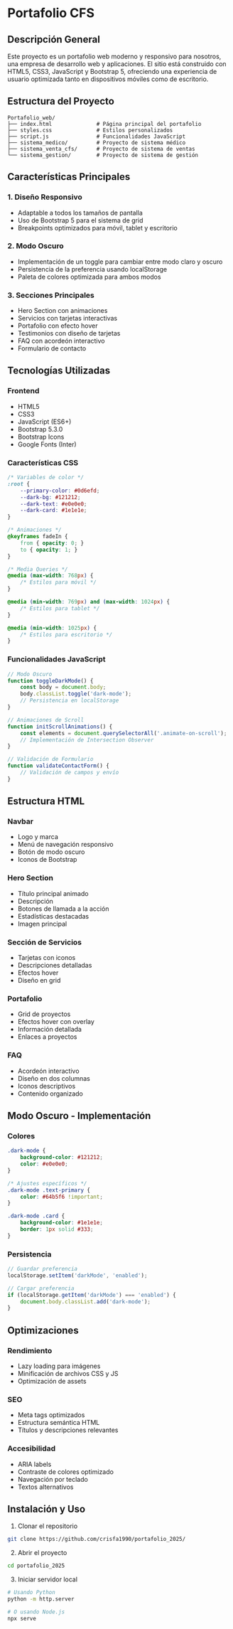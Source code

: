 # Portafolio CFS

## Descripción General
Este proyecto es un portafolio web moderno y responsivo para nosotros, una empresa de desarrollo web y aplicaciones. El sitio está construido con HTML5, CSS3, JavaScript y Bootstrap 5, ofreciendo una experiencia de usuario optimizada tanto en dispositivos móviles como de escritorio.

## Estructura del Proyecto
```
Portafolio_web/
├── index.html              # Página principal del portafolio
├── styles.css              # Estilos personalizados
├── script.js               # Funcionalidades JavaScript
├── sistema_medico/         # Proyecto de sistema médico
├── sistema_venta_cfs/      # Proyecto de sistema de ventas
└── sistema_gestion/        # Proyecto de sistema de gestión
```

## Características Principales

### 1. Diseño Responsivo
- Adaptable a todos los tamaños de pantalla
- Uso de Bootstrap 5 para el sistema de grid
- Breakpoints optimizados para móvil, tablet y escritorio

### 2. Modo Oscuro
- Implementación de un toggle para cambiar entre modo claro y oscuro
- Persistencia de la preferencia usando localStorage
- Paleta de colores optimizada para ambos modos

### 3. Secciones Principales
- Hero Section con animaciones
- Servicios con tarjetas interactivas
- Portafolio con efecto hover
- Testimonios con diseño de tarjetas
- FAQ con acordeón interactivo
- Formulario de contacto

## Tecnologías Utilizadas

### Frontend
- HTML5
- CSS3
- JavaScript (ES6+)
- Bootstrap 5.3.0
- Bootstrap Icons
- Google Fonts (Inter)

### Características CSS
```css
/* Variables de color */
:root {
    --primary-color: #0d6efd;
    --dark-bg: #121212;
    --dark-text: #e0e0e0;
    --dark-card: #1e1e1e;
}

/* Animaciones */
@keyframes fadeIn {
    from { opacity: 0; }
    to { opacity: 1; }
}

/* Media Queries */
@media (max-width: 768px) {
    /* Estilos para móvil */
}

@media (min-width: 769px) and (max-width: 1024px) {
    /* Estilos para tablet */
}

@media (min-width: 1025px) {
    /* Estilos para escritorio */
}
```

### Funcionalidades JavaScript
```javascript
// Modo Oscuro
function toggleDarkMode() {
    const body = document.body;
    body.classList.toggle('dark-mode');
    // Persistencia en localStorage
}

// Animaciones de Scroll
function initScrollAnimations() {
    const elements = document.querySelectorAll('.animate-on-scroll');
    // Implementación de Intersection Observer
}

// Validación de Formulario
function validateContactForm() {
    // Validación de campos y envío
}
```

## Estructura HTML

### Navbar
- Logo y marca
- Menú de navegación responsivo
- Botón de modo oscuro
- Iconos de Bootstrap

### Hero Section
- Título principal animado
- Descripción
- Botones de llamada a la acción
- Estadísticas destacadas
- Imagen principal

### Sección de Servicios
- Tarjetas con iconos
- Descripciones detalladas
- Efectos hover
- Diseño en grid

### Portafolio
- Grid de proyectos
- Efectos hover con overlay
- Información detallada
- Enlaces a proyectos

### FAQ
- Acordeón interactivo
- Diseño en dos columnas
- Iconos descriptivos
- Contenido organizado

## Modo Oscuro - Implementación

### Colores
```css
.dark-mode {
    background-color: #121212;
    color: #e0e0e0;
}

/* Ajustes específicos */
.dark-mode .text-primary {
    color: #64b5f6 !important;
}

.dark-mode .card {
    background-color: #1e1e1e;
    border: 1px solid #333;
}
```

### Persistencia
```javascript
// Guardar preferencia
localStorage.setItem('darkMode', 'enabled');

// Cargar preferencia
if (localStorage.getItem('darkMode') === 'enabled') {
    document.body.classList.add('dark-mode');
}
```

## Optimizaciones

### Rendimiento
- Lazy loading para imágenes
- Minificación de archivos CSS y JS
- Optimización de assets

### SEO
- Meta tags optimizados
- Estructura semántica HTML
- Títulos y descripciones relevantes

### Accesibilidad
- ARIA labels
- Contraste de colores optimizado
- Navegación por teclado
- Textos alternativos

## Instalación y Uso

1. Clonar el repositorio
```bash
git clone https://github.com/crisfa1990/portafolio_2025/
```

2. Abrir el proyecto
```bash
cd portafolio_2025
```

3. Iniciar servidor local
```bash
# Usando Python
python -m http.server

# O usando Node.js
npx serve
```
